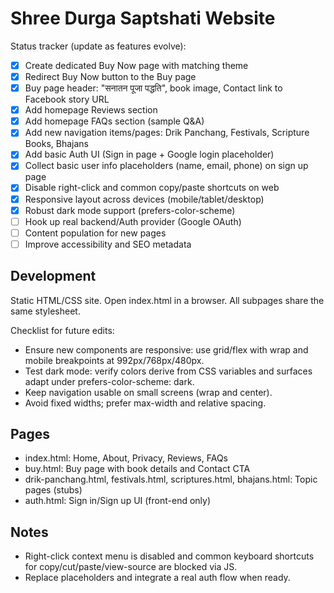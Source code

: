 # Shree Durga Saptshati Website

Status tracker (update as features evolve):

- [x] Create dedicated Buy Now page with matching theme
- [x] Redirect Buy Now button to the Buy page
- [x] Buy page header: "सनातन पूजा पद्धति", book image, Contact link to Facebook story URL
- [x] Add homepage Reviews section
- [x] Add homepage FAQs section (sample Q&A)
- [x] Add new navigation items/pages: Drik Panchang, Festivals, Scripture Books, Bhajans
- [x] Add basic Auth UI (Sign in page + Google login placeholder)
- [x] Collect basic user info placeholders (name, email, phone) on sign up page
- [x] Disable right-click and common copy/paste shortcuts on web
- [x] Responsive layout across devices (mobile/tablet/desktop)
- [x] Robust dark mode support (prefers-color-scheme)
- [ ] Hook up real backend/Auth provider (Google OAuth)
- [ ] Content population for new pages
- [ ] Improve accessibility and SEO metadata

## Development

Static HTML/CSS site. Open index.html in a browser. All subpages share the same stylesheet.

Checklist for future edits:
- Ensure new components are responsive: use grid/flex with wrap and mobile breakpoints at 992px/768px/480px.
- Test dark mode: verify colors derive from CSS variables and surfaces adapt under prefers-color-scheme: dark.
- Keep navigation usable on small screens (wrap and center).
- Avoid fixed widths; prefer max-width and relative spacing.

## Pages
- index.html: Home, About, Privacy, Reviews, FAQs
- buy.html: Buy page with book details and Contact CTA
- drik-panchang.html, festivals.html, scriptures.html, bhajans.html: Topic pages (stubs)
- auth.html: Sign in/Sign up UI (front-end only)

## Notes
- Right-click context menu is disabled and common keyboard shortcuts for copy/cut/paste/view-source are blocked via JS.
- Replace placeholders and integrate a real auth flow when ready.
